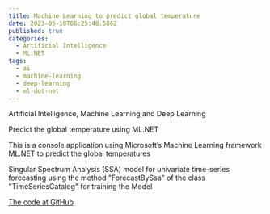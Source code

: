 ```yaml
---
title: Machine Learning to predict global temperature
date: 2023-05-10T06:25:48.506Z
published: true
categories:
  - Artificial Intelligence
  - ML.NET
tags:
  - ai
  - machine-learning
  - deep-learning
  - ml-dot-net
---
```



Artificial Intelligence, Machine Learning and Deep Learning

Predict the global temperature using ML.NET

This is a console application using Microsoft’s Machine Learning framework ML.NET to predict the global temperatures

Singular Spectrum Analysis (SSA) model for univariate time-series forecasting using
the method "ForecastBySsa" of the class "TimeSeriesCatalog" for training the Model

<a href="https://github.com/persteenolsen/GlobalTemperatureML" target="_blank">The code at GitHub</a>




